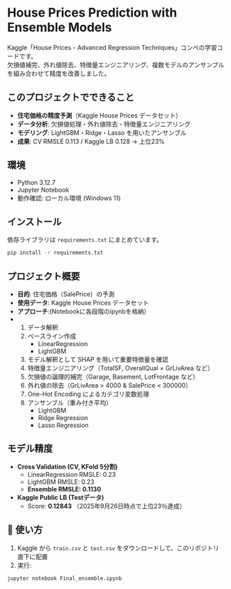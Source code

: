 # House Prices Prediction with Ensemble Models

Kaggle「House Prices - Advanced Regression Techniques」コンペの学習コードです。  
欠損値補完、外れ値除去、特徴量エンジニアリング、複数モデルのアンサンブルを組み合わせて精度を改善しました。

## このプロジェクトでできること
- **住宅価格の精度予測**（Kaggle House Prices データセット）
- **データ分析**: 欠損値処理・外れ値除去・特徴量エンジニアリング
- **モデリング**: LightGBM・Ridge・Lasso を用いたアンサンブル
- **成果**: CV RMSLE 0.113 / Kaggle LB 0.128 → 上位23%

## 環境
- Python 3.12.7
- Jupyter Notebook
- 動作確認: ローカル環境 (Windows 11)

## インストール
依存ライブラリは `requirements.txt` にまとめています。
```bash
pip install -r requirements.txt
```

## プロジェクト概要
- **目的**: 住宅価格（SalePrice）の予測
- **使用データ**: Kaggle House Prices データセット  
- **アプローチ**:(Notebookに各段階のipynbを格納）
- 1. データ解釈
  2. ベースライン作成
     - LinearRegression
     - LightGBM  
  3. モデル解釈として SHAP を用いて重要特徴量を確認
  4. 特徴量エンジニアリング（TotalSF, OverallQual × GrLivArea など）
  5. 欠損値の論理的補完（Garage, Basement, LotFrontage など）
  6. 外れ値の除去（GrLivArea > 4000 & SalePrice < 300000）
  7. One-Hot Encoding によるカテゴリ変数処理
  8. アンサンブル（重み付き平均）
     - LightGBM  
     - Ridge Regression  
     - Lasso Regression  

## モデル精度
- **Cross Validation (CV, KFold 5分割)**  
  - LinearRegression RMSLE: 0.23
  - LightGBM RMSLE: 0.23  
  - **Ensemble RMSLE: 0.1130**
- **Kaggle Public LB (Testデータ)**  
  - Score: **0.12843**
（2025年9月26日時点で上位23％達成）

## 🚀 使い方
1. Kaggle から `train.csv` と `test.csv` をダウンロードして、このリポジトリ直下に配置
2. 実行:

```bash
jupyter notebook Final_ensemble.ipynb
```
